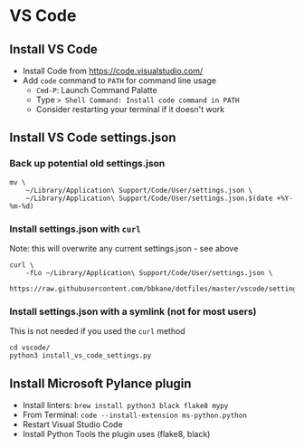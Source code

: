 # VS Code

## Install VS Code

- Install Code from https://code.visualstudio.com/
- Add `code` command to `PATH` for command line usage
  - `Cmd-P`: Launch Command Palatte
  - Type `> Shell Command: Install code command in PATH`
  - Consider restarting your terminal if it doesn't work

## Install VS Code settings.json

### Back up potential old settings.json

```
mv \ 
    ~/Library/Application\ Support/Code/User/settings.json \
    ~/Library/Application\ Support/Code/User/settings.json.$(date +%Y-%m-%d)
```

### Install settings.json with `curl`

Note: this will overwrite any current settings.json - see above

```
curl \
    -fLo ~/Library/Application\ Support/Code/User/settings.json \
    https://raw.githubusercontent.com/bbkane/dotfiles/master/vscode/settings.json
```

### Install settings.json with a symlink (not for most users)

This is not needed if you used the `curl` method

```
cd vscode/
python3 install_vs_code_settings.py
```

## Install Microsoft Pylance plugin

- Install linters: `brew install python3 black flake8 mypy`
- From Terminal: `code --install-extension ms-python.python`
- Restart Visual Studio Code
- Install Python Tools the plugin uses (flake8, black)

